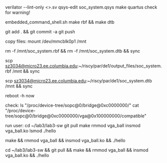 verilator --lint-only <>.sv
qsys-edit soc_system.qsys
make quartus
	check for warning!

embedded_command_shell.sh
make rbf && make dtb

git add . && git commit -a
git push

copy files:
mount /dev/mmcblk0p1 /mnt

rm -f /mnt/soc_system.rbf && rm -f /mnt/soc_system.dtb && sync

scp sz3034@micro23.ee.columbia.edu:~/riscy/par/de1/output_files/soc_system.rbf /mnt && sync

scp sz3034@micro23.ee.columbia.edu:~/riscy/par/de1/soc_system.dtb /mnt && sync

reboot -h now

check:
ls "/proc/device-tree/sopc@0/bridge@0xc0000000/"
cat "/proc/device-tree/sopc@0/bridge@0xc0000000/vga@0x100000000/compatible"

run user:
cd ~/lab3/lab3-sw
git pull
make
rmmod vga_ball
insmod vga_ball.ko
lsmod
./hello

make && rmmod vga_ball && insmod vga_ball.ko && ./hello

cd ~/lab3/lab3-sw && git pull && make && rmmod vga_ball && insmod vga_ball.ko && ./hello
